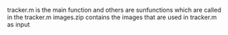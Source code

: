 tracker.m is the main function and others are sunfunctions which are called in the tracker.m
images.zip contains the images that are used in tracker.m as input
